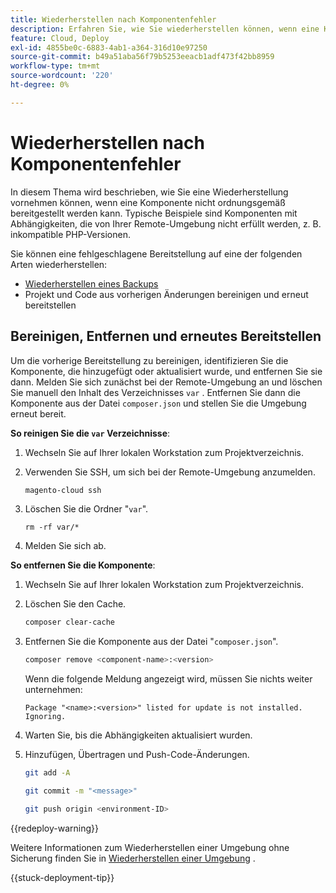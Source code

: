 ```yaml
---
title: Wiederherstellen nach Komponentenfehler
description: Erfahren Sie, wie Sie wiederherstellen können, wenn eine Komponente in Adobe Commerce in der Cloud-Infrastruktur nicht ordnungsgemäß bereitgestellt werden kann.
feature: Cloud, Deploy
exl-id: 4855be0c-6883-4ab1-a364-316d10e97250
source-git-commit: b49a51aba56f79b5253eeacb1adf473f42bb8959
workflow-type: tm+mt
source-wordcount: '220'
ht-degree: 0%

---
```


# Wiederherstellen nach Komponentenfehler

In diesem Thema wird beschrieben, wie Sie eine Wiederherstellung vornehmen können, wenn eine Komponente nicht ordnungsgemäß bereitgestellt werden kann. Typische Beispiele sind Komponenten mit Abhängigkeiten, die von Ihrer Remote-Umgebung nicht erfüllt werden, z. B. inkompatible PHP-Versionen.

Sie können eine fehlgeschlagene Bereitstellung auf eine der folgenden Arten wiederherstellen:

- [Wiederherstellen eines Backups](../storage/snapshots.md#restore-a-snapshot)
- Projekt und Code aus vorherigen Änderungen bereinigen und erneut bereitstellen

## Bereinigen, Entfernen und erneutes Bereitstellen

Um die vorherige Bereitstellung zu bereinigen, identifizieren Sie die Komponente, die hinzugefügt oder aktualisiert wurde, und entfernen Sie sie dann. Melden Sie sich zunächst bei der Remote-Umgebung an und löschen Sie manuell den Inhalt des Verzeichnisses `var` . Entfernen Sie dann die Komponente aus der Datei `composer.json` und stellen Sie die Umgebung erneut bereit.

**So reinigen Sie die `var` Verzeichnisse**:

1. Wechseln Sie auf Ihrer lokalen Workstation zum Projektverzeichnis.

1. Verwenden Sie SSH, um sich bei der Remote-Umgebung anzumelden.

   ```bash
   magento-cloud ssh
   ```

1. Löschen Sie die Ordner &quot;`var`&quot;.

   ```shell
   rm -rf var/*
   ```

1. Melden Sie sich ab.

**So entfernen Sie die Komponente**:

1. Wechseln Sie auf Ihrer lokalen Workstation zum Projektverzeichnis.

1. Löschen Sie den Cache.

   ```bash
   composer clear-cache
   ```

1. Entfernen Sie die Komponente aus der Datei &quot;`composer.json`&quot;.

   ```bash
   composer remove <component-name>:<version>
   ```

   Wenn die folgende Meldung angezeigt wird, müssen Sie nichts weiter unternehmen:

   ```
   Package "<name>:<version>" listed for update is not installed. Ignoring.
   ```

1. Warten Sie, bis die Abhängigkeiten aktualisiert wurden.

1. Hinzufügen, Übertragen und Push-Code-Änderungen.

   ```bash
   git add -A
   ```

   ```bash
   git commit -m "<message>"
   ```

   ```bash
   git push origin <environment-ID>
   ```

{{redeploy-warning}}

Weitere Informationen zum Wiederherstellen einer Umgebung ohne Sicherung finden Sie in [Wiederherstellen einer Umgebung](../development/restore-environment.md) .

{{stuck-deployment-tip}}
